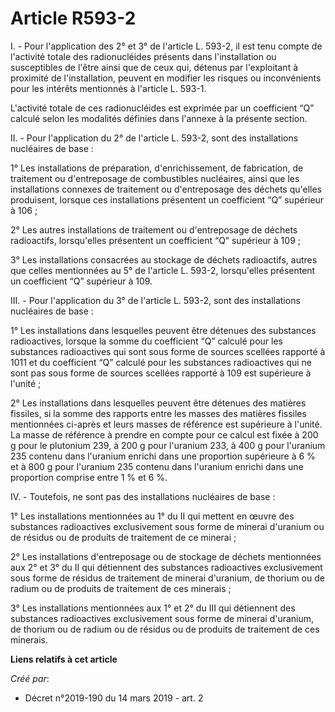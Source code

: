 # Article R593-2

I. - Pour l'application des 2° et 3° de l'article L. 593-2, il est tenu compte de l'activité totale des radionucléides
présents dans l'installation ou susceptibles de l'être ainsi que de ceux qui, détenus par l'exploitant à proximité de
l'installation, peuvent en modifier les risques ou inconvénients pour les intérêts mentionnés à l'article L. 593-1.

L'activité totale de ces radionucléides est exprimée par un coefficient “Q” calculé selon les modalités définies dans
l'annexe à la présente section.

II. - Pour l'application du 2° de l'article L. 593-2, sont des installations nucléaires de base :

1° Les installations de préparation, d'enrichissement, de fabrication, de traitement ou d'entreposage de combustibles
nucléaires, ainsi que les installations connexes de traitement ou d'entreposage des déchets qu'elles produisent, lorsque ces
installations présentent un coefficient “Q” supérieur à 106 ;

2° Les autres installations de traitement ou d'entreposage de déchets radioactifs, lorsqu'elles présentent un coefficient “Q”
supérieur à 109 ;

3° Les installations consacrées au stockage de déchets radioactifs, autres que celles mentionnées au 5° de l'article L.
593-2, lorsqu'elles présentent un coefficient “Q” supérieur à 109.

III. - Pour l'application du 3° de l'article L. 593-2, sont des installations nucléaires de base :

1° Les installations dans lesquelles peuvent être détenues des substances radioactives, lorsque la somme du coefficient “Q”
calculé pour les substances radioactives qui sont sous forme de sources scellées rapporté à 1011 et du coefficient “Q”
calculé pour les substances radioactives qui ne sont pas sous forme de sources scellées rapporté à 109 est supérieure à
l'unité ;

2° Les installations dans lesquelles peuvent être détenues des matières fissiles, si la somme des rapports entre les masses
des matières fissiles mentionnées ci-après et leurs masses de référence est supérieure à l'unité. La masse de référence à
prendre en compte pour ce calcul est fixée à 200 g pour le plutonium 239, à 200 g pour l'uranium 233, à 400 g pour l'uranium
235 contenu dans l'uranium enrichi dans une proportion supérieure à 6 % et à 800 g pour l'uranium 235 contenu dans l'uranium
enrichi dans une proportion comprise entre 1 % et 6 %.

IV. - Toutefois, ne sont pas des installations nucléaires de base :

1° Les installations mentionnées au 1° du II qui mettent en œuvre des substances radioactives exclusivement sous forme de
minerai d'uranium ou de résidus ou de produits de traitement de ce minerai ;

2° Les installations d'entreposage ou de stockage de déchets mentionnées aux 2° et 3° du II qui détiennent des substances
radioactives exclusivement sous forme de résidus de traitement de minerai d'uranium, de thorium ou de radium ou de produits
de traitement de ces minerais ;

3° Les installations mentionnées aux 1° et 2° du III qui détiennent des substances radioactives exclusivement sous forme de
minerai d'uranium, de thorium ou de radium ou de résidus ou de produits de traitement de ces minerais.

**Liens relatifs à cet article**

_Créé par_:

  - Décret n°2019-190 du 14 mars 2019 - art. 2
